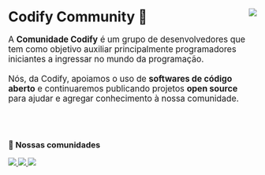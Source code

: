 <div>
   <a href="https://codifycommunity.com.br"><img src="https://avatars.githubusercontent.com/u/75502663?s=200&v=4" align="right"></a>
    <div>
    <h1>Codify Community 👾</h1>
        <p align="left" style="font-size: 17px"> 
          A <strong>Comunidade Codify</strong> é um grupo de desenvolvedores que tem como objetivo auxiliar principalmente programadores iniciantes a ingressar no mundo da programação.<br/><br/>
	  Nós, da Codify, apoiamos o uso de <strong>softwares de código aberto</strong> e continuaremos publicando projetos <strong>open source</strong> para ajudar e agregar conhecimento à nossa comunidade.
        </p>
    </div>
</div>

<br><br>

<div>
    <h3>🦄 Nossas comunidades</h3>
    <a href="https://t.me/codifycommunity" alt="Linkedin">
        <img src="https://img.shields.io/badge/Telegram-0077B5?style=for-the-badge&logo=linkedin&logoColor=white" />
    </a>
    <a href="https://github.com/codify-community" alt="Github">
        <img src="https://img.shields.io/badge/GitHub-100000?style=for-the-badge&logo=github&logoColor=white" />
    </a>
    <a href="https://discord.com/invite/Hh6tUDy" alt="Discord">
        <img src="https://img.shields.io/badge/Discord-5662F6?style=for-the-badge&logo=discord&logoColor=white" />
    </a>
</div>
